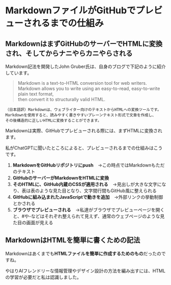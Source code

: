 # MarkdownファイルがGitHubでプレビューされるまでの仕組み

## MarkdownはまずGitHubのサーバーでHTMLに変換され、そしてからナニやらカニやらされる

Markdown記法を開発したJohn Gruber氏は、自身のブログで下記のように紹介しています。

> Markdown is a text-to-HTML conversion tool for web writers.  
> Markdown allows you to write using an easy-to-read, easy-to-write plain text format,  
> then convert it to structurally valid HTML.

    （日本語訳）Markdownは、ウェブライター向けのテキストからHTMLへの変換ツールです。  
    Markdownを使用すると、読みやすく書きやすいプレーンテキスト形式で文章を作成し、  
    その後構造的に正しいHTMLに変換することができます。

Markdownは実際、GitHubでプレビューされる際には、まずHTMLに変換されます。

私がChatGPTに聞いたところによると、プレビューされるまでの仕組みはこうです。

1. **MarkdownをGitHubリポジトリにpush**　→この時点ではMarkdownもただのテキスト
2. **GitHubのサーバーがMarkdownをHTMLに変換**
3. **そのHTMLに、GitHub内蔵のCSSが適用される**　→見出しが大きな文字になり、表は表のような見た目となり、文字間行間もGitHub風に整えられる
4. **GitHubに組み込まれたJavaScriptで動きを追加**　→外部リンクの挙動制御とかされる
5. **ブラウザでプレビューされる**　→私達がブラウザでプレビューページを開くと、#や-などはそれぞれ整えられて見えず、通常のウェブページのような見た目の画面が見える

## MarkdownはHTMLを簡単に書くための記法

Markdownはあくまでも**HTMLファイルを簡単に作成するためのもの**だったのですね。


やはりAIフレンドリーな情報管理やデザイン設計の方法を編み出すには、HTMLの学習が必要だと私は認識しました。




